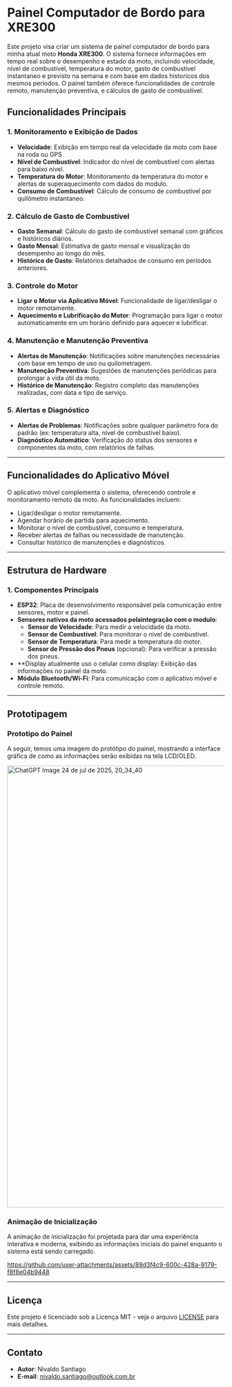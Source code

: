 # **Painel Computador de Bordo para XRE300**

Este projeto visa criar um sistema de painel computador de bordo para minha atual moto **Honda XRE300**. 
O sistema fornece informações em tempo real sobre o desempenho e estado da moto, incluindo velocidade, nível de combustível, temperatura do motor, gasto de combustivel instantaneo e previsto na semana e com base em dados historicos dos mesmos periodos.
O painel também oferece funcionalidades de controle remoto, manutenção preventiva, e cálculos de gasto de combustível.

## **Funcionalidades Principais**

### **1. Monitoramento e Exibição de Dados**
- **Velocidade**: Exibição em tempo real da velocidade da moto com base na roda ou GPS
- **Nível de Combustível**: Indicador do nível de combustível com alertas para baixo nível.
- **Temperatura do Motor**: Monitoramento da temperatura do motor e alertas de superaquecimento com dados do modulo.
- **Consumo de Combustível**: Cálculo de consumo de combustível por quilômetro instantaneo.

### **2. Cálculo de Gasto de Combustível**
- **Gasto Semanal**: Cálculo do gasto de combustível semanal com gráficos e históricos diários.
- **Gasto Mensal**: Estimativa de gasto mensal e visualização do desempenho ao longo do mês.
- **Histórico de Gasto**: Relatórios detalhados de consumo em períodos anteriores.

### **3. Controle do Motor**
- **Ligar o Motor via Aplicativo Móvel**: Funcionalidade de ligar/desligar o motor remotamente.
- **Aquecimento e Lubrificação do Motor**: Programação para ligar o motor automaticamente em um horário definido para aquecer e lubrificar.


### **4. Manutenção e Manutenção Preventiva**
- **Alertas de Manutenção**: Notificações sobre manutenções necessárias com base em tempo de uso ou quilometragem.
- **Manutenção Preventiva**: Sugestões de manutenções periódicas para prolongar a vida útil da moto.
- **Histórico de Manutenção**: Registro completo das manutenções realizadas, com data e tipo de serviço.

### **5. Alertas e Diagnóstico**
- **Alertas de Problemas**: Notificações sobre qualquer parâmetro fora do padrão (ex: temperatura alta, nível de combustível baixo).
- **Diagnóstico Automático**: Verificação do status dos sensores e componentes da moto, com relatórios de falhas.

---

## **Funcionalidades do Aplicativo Móvel**
O aplicativo móvel complementa o sistema, oferecendo controle e monitoramento remoto da moto. As funcionalidades incluem:
- Ligar/desligar o motor remotamente.
- Agendar horário de partida para aquecimento.
- Monitorar o nível de combustível, consumo e temperatura.
- Receber alertas de falhas ou necessidade de manutenção.
- Consultar histórico de manutenções e diagnósticos.

---

## **Estrutura de Hardware**

### **1. Componentes Principais**
- **ESP32**: Placa de desenvolvimento responsável pela comunicação entre sensores, motor e painel.
- **Sensores nativos da moto acessados pelaintegração com o modulo**:
  - **Sensor de Velocidade**: Para medir a velocidade da moto.
  - **Sensor de Combustível**: Para monitorar o nível de combustível.
  - **Sensor de Temperatura**: Para medir a temperatura do motor.
  - **Sensor de Pressão dos Pneus** (opcional): Para verificar a pressão dos pneus.
- **Display atualmente uso o celular como display: Exibição das informações no painel da moto.
- **Módulo Bluetooth/Wi-Fi**: Para comunicação com o aplicativo móvel e controle remoto.

---



## **Prototipagem**

### **Prototipo do Painel**
A seguir, temos uma imagem do protótipo do painel, mostrando a interface gráfica de como as informações serão exibidas na tela LCD/OLED.

<img width="1024" height="1024" alt="ChatGPT Image 24 de jul  de 2025, 20_34_40" src="https://github.com/user-attachments/assets/866eb16e-b81e-45d4-badd-a875aa2d9204" />


### **Animação de Inicialização**
A animação de inicialização foi projetada para dar uma experiência interativa e moderna, exibindo as informações iniciais do painel enquanto o sistema está sendo carregado.




https://github.com/user-attachments/assets/89d3f4c9-600c-428a-9179-f8f8e04b9448



---

## **Licença**

Este projeto é licenciado sob a Licença MIT - veja o arquivo [LICENSE](LICENSE) para mais detalhes.

---

## **Contato**

- **Autor**: Nivaldo Santiago
- **E-mail**: nivaldo.santiago@outlook.com.br
